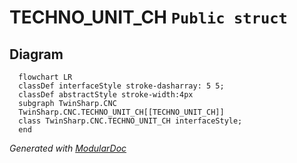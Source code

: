 # TECHNO_UNIT_CH `Public struct`

## Diagram
```mermaid
  flowchart LR
  classDef interfaceStyle stroke-dasharray: 5 5;
  classDef abstractStyle stroke-width:4px
  subgraph TwinSharp.CNC
  TwinSharp.CNC.TECHNO_UNIT_CH[[TECHNO_UNIT_CH]]
  class TwinSharp.CNC.TECHNO_UNIT_CH interfaceStyle;
  end
```

*Generated with* [*ModularDoc*](https://github.com/hailstorm75/ModularDoc)
